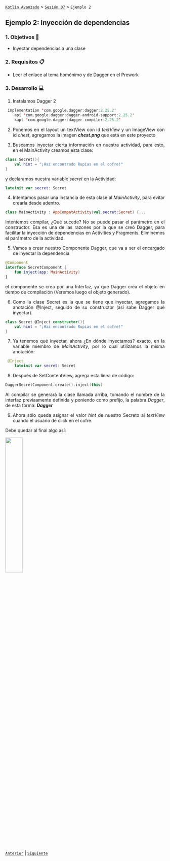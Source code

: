 [`Kotlin Avanzado`](../../Readme.md) > [`Sesión 07`](../Readme.md) > `Ejemplo 2 `

## Ejemplo 2: Inyección de dependencias

<div style="text-align: justify;">




### 1. Objetivos :dart:

* Inyectar dependencias a una clase

### 2. Requisitos :clipboard:

* Leer el enlace al tema homónimo y de Dagger en el Prework

### 3. Desarrollo :computer:

1. Instalamos Dagger 2

```kotlin
 implementation 'com.google.dagger:dagger:2.25.2'
    api 'com.google.dagger:dagger-android-support:2.25.2'
    kapt 'com.google.dagger:dagger-compiler:2.25.2'
```

2. Ponemos en el layout un textView con id *textView* y un ImageView con id *chest*, agregamos la imagen ***chest.png*** que está en este proyecto

3. Buscamos inyectar cierta información en nuestra actividad, para esto, en el MainActivity creamos esta clase:

```kotlin
class Secret(){
    val hint = "¡Haz encontrado Rupias en el cofre!"
}
```

y declaramos nuestra variable *secret* en la Actividad:

```kotlin
lateinit var secret: Secret
```

4. Intentamos pasar una instancia de esta clase al *MainActivity*, para evitar crearla desde adentro.

```kotlin
class MainActivity : AppCompatActivity(val secret:Secret) {...
```

Intentemos compilar, ¿Qué sucede? No se puede pasar el parámetro en el constructor. Esa es una de las razones por la que se creó Dagger, para facilitar la inyección de dependencias en Activities y Fragments. Eliminemos el parámetro de la actividad.

5. Vamos a crear nuestro Componente Dagger, que va a ser el encargado de inyectar la dependencia

```kotlin
@Component
interface SecretComponent {
    fun inject(app: MainActivity)
}
```

el componente se crea por una Interfaz, ya que Dagger crea el objeto en tiempo de compilación (Veremos luego el objeto generado).

6. Como la clase Secret es la que se tiene que inyectar, agregamos la anotación @Inject, seguido de su constructor (así sabe Dagger qué inyectar).

```kotlin
class Secret @Inject constructor(){
    val hint = "¡Haz encontrado Rupias en el cofre!"
}
```

7. Ya tenemos qué inyectar, ahora ¿En dónde inyectamos? exacto, en la variable miembro de *MainActivity*, por lo cual utilizamos la misma anotación:

```kotlin
 @Inject
    lateinit var secret: Secret
```

8. Después de SetContentView, agrega esta línea de código:

```kotlin
DaggerSecretComponent.create().inject(this)
```

Al compilar se generará la clase llamada arriba, tomando el nombre de la interfaz previaamente definida y poniendo como prefijo, la palabra *Dagger*, de esta forma: ***Dagger<NombreDelComponente>***

  9. Ahora sólo queda asignar el valor *hint* de nuestro Secreto al *textView* cuando el usuario de click en el cofre.

 Debe quedar al final algo así: 

 <img src="/Users/dancu/Documents/bedu/C1-Kotlin-Avanzado/Sesion-07/Ejemplo-02/01.png" width="33%"/>



[`Anterior`](../Reto-01) | [`Siguiente`](../Ejemplo-03)      

</div>